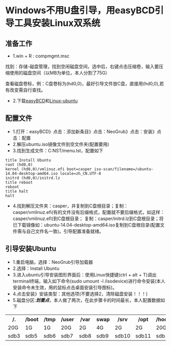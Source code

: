 # Windows不用U盘引导，用easyBCD引导工具安装Linux双系统

## 准备工作
- 1.win + R : compmgmt.msc

找到：存储-磁盘管理，找到空闲磁盘空间，选中后，右键点击压缩卷，输入要压缩使用的磁盘空间（以MB为单位，本人分割了75G）

查看磁盘卷标，例：C盘卷标为(hd0,0)，最好引导文件放C盘，直接用(hd0,0),若有改变需自行查找。

- 2.下载[easyBCD](https://www.techspot.com/downloads/3112-easybcd.html)和[Linux-ubuntu](https://ubuntu.com/download/desktop)

## 配置文件
- 1.打开：easyBCD》点击：添加新条目》点击：NeoGrub》点击：安装》点击：配置
- 2.解压ubuntu.iso镜像文件到空文件夹(配置要用)
- 3.找到生成文件：C:NST/menu.lst，配置如下

```
title Install Ubuntu 
root (hd0,0)
kernel (hd0,0)/vmlinuz.efi boot=casper iso-scan/filename=/ubuntu-14.04-desktop-amd64.iso locale=zh_CN.UTF-8
initrd (hd0,0)/initrd.lz
title reboot
reboot
title halt
halt
```

- 4.找到解压文件夹：casper，并复制到C盘根目录；复制：casper/vmlinuz.efi(有的文件没有后缀格式，配置就不要后缀格式，如这样：casper/vmlinuz.efi)到C盘根目录；
复制：casper/initrd.lz到C盘根目录；将已下载镜像如：ubuntu-14.04-desktop-amd64.iso复制到C盘根目录(配置文件需与自己文件名一致)。引导配置准备就绪。

## 引导安装Ubuntu
- 1.重启电脑，选择：NeoGrub引导加载器
- 2.选择：Install Ubuntu
- 3.进入ubuntu引导安装图形界面后：使用Linux快捷键(ctrl + alt + T)调出terminal终端，输入如下命令(sudo umount -l /isodevice)进行命令安装(本人安装命令未生效，用的鼠标点击桌面安装引导图标)。
- 4.点击安装》安装类型：其他选项(不要选择2，清除磁盘安装！！！)
- 5.磁盘分区:__*划重点*__，本人做了两次，在此步骤卡的时间最长，本人配置数据如下

<table style="width:100%">
  <tr>
    <th>/.</th>
    <th>/boot</th> 
    <th>/tmp</th>
    <th>/user</th>
    <th>/var</th>
    <th>swap</th>
    <th>/srv</th>
    <th>/opt</th>
    <th>/hoom</th>
  </tr>
  <tr>
    <td>20G</td>
    <td>1G</td>
    <td>1G</td>
    <td>20G</td>
    <td>2G</td>
    <td>4G</td>
    <td>2G</td>
    <td>2G</td>
    <td>20G</td>
  </tr>
  <tr>
    <td>sdb3</td>
    <td>sdb5</td>
    <td>sdb6</td>
    <td>sdb7</td>
    <td>sdb8</td>
    <td>sdb9</td>
    <td>sdb10</td>
    <td>sdb11</td>
    <td>sdb12</td>
  </tr>
</table>
